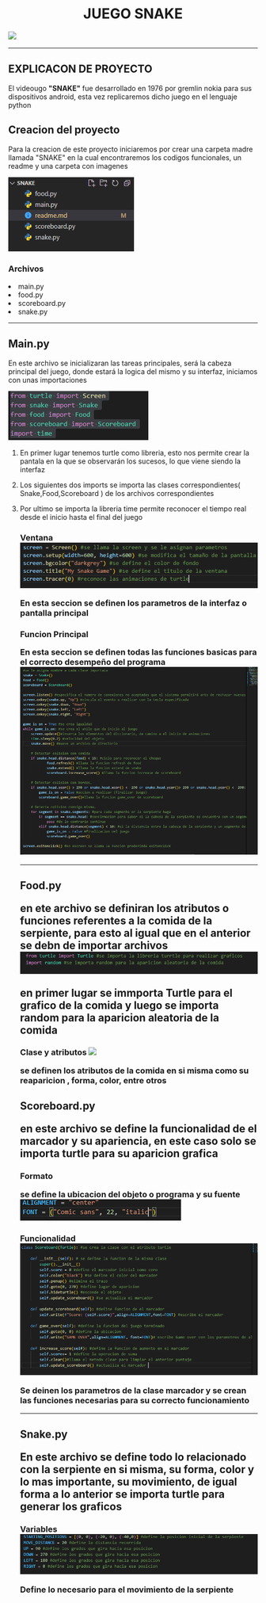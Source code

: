 <center> <h1>JUEGO SNAKE</h1> </center>

<img src="https://miro.medium.com/max/1400/1*spTwLANfg8qPWZ0-5bt1pQ.png">

<hr>
<h2>EXPLICACON DE PROYECTO</h2>

<P>El videougo <b>"SNAKE"</b> fue desarrollado en 1976 por gremlin nokia para sus dispositivos android, esta vez replicaremos dicho juego en el lenguaje python</P>

<h2>Creacion del proyecto</h2>

<p>Para la creacion de este proyecto iniciaremos por crear una carpeta madre llamada "SNAKE" en la cual encontraremos los codigos funcionales, un readme y una carpeta con imagenes</p>

<img src="img/folders.PNG">

<h3>Archivos</h3>
<li>main.py
<li>food.py
<li>scoreboard.py
<li>snake.py

<hr>

<h2>Main.py</h2>

<p>En este archivo se inicializaran las tareas principales, será la cabeza principal del juego, donde estará la logica del mismo y su interfaz, iniciamos con unas importaciones</p>

<img src="img/imp.PNG">

<ol>
<li><p>En primer lugar tenemos turtle como libreria, esto nos permite crear la pantala en la que se observarán los sucesos, lo que viene siendo la interfaz</p>
<li><p>Los siguientes dos imports se importa las clases correspondientes( Snake,Food,Scoreboard ) de los archivos correspondientes <p>
<li><p>Por ultimo se importa la libreria time permite reconocer el tiempo real desde el inicio hasta el final del juego

<h3>Ventana

<img src="img/Screen.PNG">

<p> En esta seccion se definen los parametros de la interfaz o pantalla principal

<h3>Funcion Principal

<p>En esta seccion se definen todas las funciones basicas para el correcto desempeño del programa

<img src="img/funcionM.PNG">

<hr>

<h2> Food.py

<p> en ete archivo se definiran los atributos o funciones referentes a la comida de la serpiente, para esto al igual que en el anterior se debn de importar archivos

<img src="img/foodimp.PNG">

<p> en primer lugar se immporta Turtle para el grafico de la comida y luego se importa random para la aparicion aleatoria de la comida

<H3>Clase y atributos

<img src="img/class food.PNG">

<p> se definen los atributos de la comida en si misma como su reaparicion , forma, color, entre otros

<h2>Scoreboard.py

<p> en este archivo se define la funcionalidad de el marcador y su apariencia, en este caso solo se importa turtle para su aparicion grafica

<h3>Formato

<p> se define la ubicacion del objeto o programa y su fuente 

<img src="img/font.PNG">


<h3> Funcionalidad

<img src="img/class_score.PNG">

<p>Se deinen los parametros de la clase marcador y se crean las funciones necesarias para su correcto funcionamiento 

<hr>

<H2>Snake.py

<p> En este archivo se define todo lo relacionado con la serpiente en si misma, su forma, color y lo mas importante, su movimiento, de igual forma a lo anterior se importa turtle para generar los graficos

<h3> Variables

<img src="img/snake.PNG">

<p>Define lo necesario para el movimiento de la serpiente



